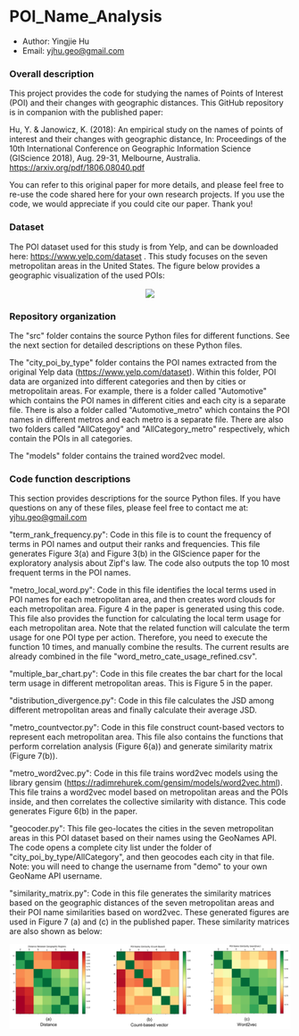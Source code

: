 # POI_Name_Analysis

* Author: Yingjie Hu
* Email: yjhu.geo@gmail.com



### Overall description 
This project provides the code for studying the names of Points of Interest (POI) and their changes with geographic distances. This GitHub repository is in companion with the published paper:

Hu, Y. & Janowicz, K. (2018): An empirical study on the names of points of interest and their changes with geographic distance, In: Proceedings of the 10th International Conference on Geographic Information Science (GIScience 2018), Aug. 29-31, Melbourne, Australia. https://arxiv.org/pdf/1806.08040.pdf

You can refer to this original paper for more details, and please feel free to re-use the code shared here for your own research projects. If you use the code, we would appreciate if you could cite our paper. Thank you!


### Dataset
The POI dataset used for this study is from Yelp, and can be downloaded here:  https://www.yelp.com/dataset . This study focuses on the seven metropolitan areas in the United States. The figure below provides a geographic visualization of the used POIs:
<p align="center">
<img align="center" src="https://github.com/YingjieHu/POI_Name/blob/master/fig/Figure2.png" width="600" />
</p>


### Repository organization
The "src" folder contains the source Python files for different functions. See the next section for detailed descriptions on these Python files.

The "city_poi_by_type" folder contains the POI names extracted from the original Yelp data (https://www.yelp.com/dataset). Within this folder, POI data are organized into different categories and then by cities or metropolitain areas. For example, there is a folder called "Automotive" which contains the POI names in different cities and each city is a separate file. There is also a folder called "Automotive_metro" which contains the POI names in different metros and each metro is a separate file. There are also two folders called "AllCategoy" and "AllCategory_metro" respectively, which contain the POIs in all categories. 

The "models" folder contains the trained word2vec model.


### Code function descriptions
This section provides descriptions for the source Python files. If you have questions on any of these files, please feel free to contact me at: yjhu.geo@gmail.com

"term_rank_frequency.py": Code in this file is to count the frequency of terms in POI names and output their ranks and frequencies. This file generates Figure 3(a) and Figure 3(b) in the GIScience paper for the exploratory analysis about Zipf's law. The code also outputs the top 10 most frequent terms in the POI names.

"metro_local_word.py": Code in this file identifies the local terms used in POI names for each metropolitan area, and then creates word clouds for each metropolitan area. Figure 4 in the paper is generated using this code. This file also provides the function for calculating the local term usage for each metropolitan area. Note that the related function will calculate the term usage for one POI type per action. Therefore, you need to execute the function 10 times, and manually combine the results. The current results are already combined in the file "word_metro_cate_usage_refined.csv".

"multiple_bar_chart.py": Code in this file creates the bar chart for the local term usage in different metropolitan areas. This is Figure 5 in the paper.

"distribution_divergence.py": Code in this file calculates the JSD among different metropolitan areas and finally calculate their average JSD.

"metro_countvector.py": Code in this file construct count-based vectors to represent each metropolitan area. This file also contains the functions that perform correlation analysis (Figure 6(a)) and generate similarity matrix (Figure 7(b)).

"metro_word2vec.py": Code in this file trains word2vec models using the library gensim (https://radimrehurek.com/gensim/models/word2vec.html). This file trains a word2vec model based on metropolitan areas and the POIs inside, and then correlates the collective similarity with distance. This code generates Figure 6(b) in the paper.

"geocoder.py": This file geo-locates the cities in the seven metropolitan areas in this POI dataset based on their names using the GeoNames API. The code opens a complete city list under the folder of "city_poi_by_type/AllCategory", and then geocodes each city in that file. Note: you will need to change the username from "demo" to your own GeoName API username.

"similarity_matrix.py": Code in this file generates the similarity matrices based on the geographic distances of the seven metropolitan areas and their POI name similarities based on word2vec. These generated figures are used in Figure 7 (a) and (c) in the published paper. These similarity matrices are also shown as below:
<p align="center">
<img align="center" src="https://github.com/YingjieHu/POI_Name/blob/master/fig/Similarity_metro.png" width="800" />
</p>

 
